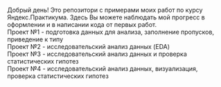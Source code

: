Добрый день!
Это репозитори с примерами моих работ по курсу Яндекс.Практикума. Здесь Вы можете наблюдать мой прогресс в оформлении и в написании кода от первых работ.
<br>Проект №1 - подготовка данных для анализа, заполнение пропусков, приведение к типу
<br>Проект №2 - исследовательский анализ данных (EDA)
<br>Проект №3 - исследовательский анализ данных и проверка статистических гипотез
<br>Проект №4 - исследовательский анализ данных, визуализация, проверка статистических гипотез
